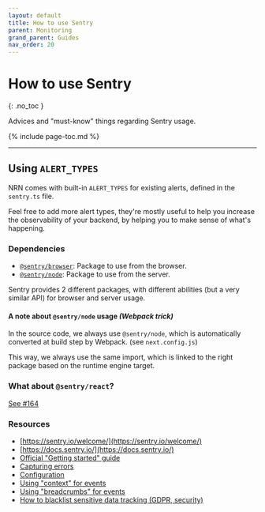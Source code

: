 ```yaml
---
layout: default
title: How to use Sentry
parent: Monitoring
grand_parent: Guides
nav_order: 20
---
```


# How to use Sentry
{: .no_toc }

<div class="code-example" markdown="1">
Advices and "must-know" things regarding Sentry usage.
</div>

{% include page-toc.md %}

---

## Using `ALERT_TYPES`

NRN comes with built-in `ALERT_TYPES` for existing alerts, defined in the `sentry.ts` file.

Feel free to add more alert types, they're mostly useful to help you increase the observability of your backend, by helping you to make sense of what's happening.

### Dependencies

- [`@sentry/browser`](https://www.npmjs.com/package/@sentry/browser): Package to use from the browser.
- [`@sentry/node`](https://www.npmjs.com/package/@sentry/node): Package to use from the server.

Sentry provides 2 different packages, with different abilities (but a very similar API) for browser and server usage.

#### A note about `@sentry/node` usage _(Webpack trick)_

In the source code, we always use `@sentry/node`, which is automatically converted at build step by Webpack. (see `next.config.js`)

This way, we always use the same import, which is linked to the right package based on the runtime engine target.

### What about `@sentry/react`?

[See #164](https://github.com/UnlyEd/next-right-now/issues/164)

### Resources

- [https://sentry.io/welcome/](https://sentry.io/welcome/)
- [https://docs.sentry.io/](https://docs.sentry.io/)
- [Official "Getting started" guide](https://docs.sentry.io/error-reporting/quickstart/?platform=javascript)
- [Capturing errors](https://docs.sentry.io/error-reporting/capturing/?platform=javascript)
- [Configuration](https://docs.sentry.io/error-reporting/configuration/?platform=javascript)
- [Using "context" for events](https://docs.sentry.io/enriching-error-data/context/?platform=javascript)
- [Using "breadcrumbs" for events](https://docs.sentry.io/enriching-error-data/breadcrumbs/?platform=javascript)
- [How to blacklist sensitive data tracking (GDPR, security)](https://docs.sentry.io/data-management/sensitive-data/)
